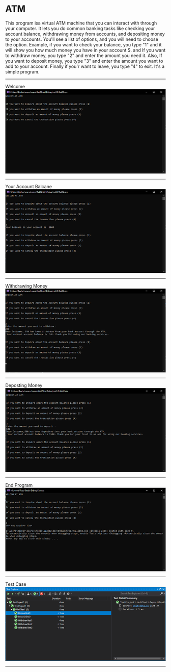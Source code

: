 <h1>ATM</h1>

This program isa virtual ATM machine that you can interact with through your computer. It lets you do common banking tasks like checking your account balance, withdrawing money from accounts, and depositing money to your accounts. You'll see a list of options, and you will need to choose the option. Example, if you want to check your balance, you type "1" and it will show you how much money you have in your account $. and If you want to withdraw money, you type "2" and enter the amount you need it. Also, If you want to deposit money, you type "3" and enter the amount you want to add to your account. Finally if you'r want to leave, you type "4" to exit. It's a simple program.

<hr>

Welcome ![1.Welcome](s2/20.png) 
<hr>

Your Account Balcane ![1.Welcome](s2/21.png) 
<hr>

Withdrawing Money ![1.Welcome](s2/22.png)
<hr>

Deposting Money ![1.Welcome](s2/23.png) 
<hr>

End Program ![1.Welcome](s2/24.png) 
<hr>

Test Case 
![1.Welcome](s2/25.png) 
<hr>
